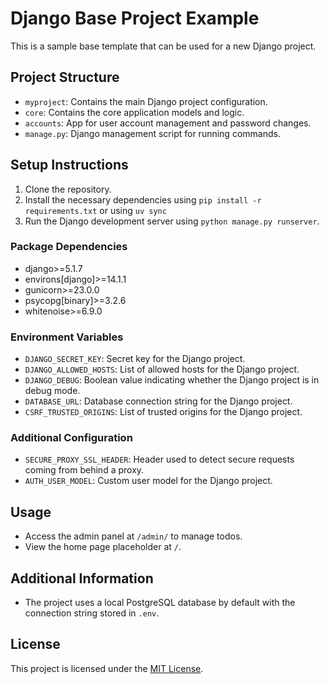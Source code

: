 # Django Base Project Example

This is a sample base template that can be used for a new Django project.

## Project Structure

- `myproject`: Contains the main Django project configuration.
- `core`: Contains the core application models and logic.
- `accounts`: App for user account management and password changes.
- `manage.py`: Django management script for running commands.

## Setup Instructions

1. Clone the repository.
2. Install the necessary dependencies using `pip install -r requirements.txt` or using `uv sync`
3. Run the Django development server using `python manage.py runserver`.

### Package Dependencies

- django>=5.1.7
- environs[django]>=14.1.1
- gunicorn>=23.0.0
- psycopg[binary]>=3.2.6
- whitenoise>=6.9.0

### Environment Variables

- `DJANGO_SECRET_KEY`: Secret key for the Django project.
- `DJANGO_ALLOWED_HOSTS`: List of allowed hosts for the Django project.
- `DJANGO_DEBUG`: Boolean value indicating whether the Django project is in debug mode.
- `DATABASE_URL`: Database connection string for the Django project.
- `CSRF_TRUSTED_ORIGINS`: List of trusted origins for the Django project.

### Additional Configuration

- `SECURE_PROXY_SSL_HEADER`: Header used to detect secure requests coming from behind a proxy.
- `AUTH_USER_MODEL`: Custom user model for the Django project.

## Usage

- Access the admin panel at `/admin/` to manage todos.
- View the home page placeholder at `/`.

## Additional Information

- The project uses a local PostgreSQL database by default with the connection string stored in `.env`.

## License

This project is licensed under the [MIT License](LICENSE).
